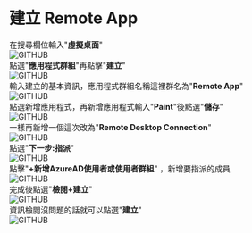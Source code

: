 # 建立 Remote App
在搜尋欄位輸入"**虛擬桌面**" <br>
![GITHUB](https://github.com/A-0428/Azure/blob/main/Azure%20Virtual%20Desktop/%E5%BB%BA%E7%AB%8B%20Remote%20App/image1.jpg) <br>
點選"**應用程式群組**"再點擊"**建立**" <br>
![GITHUB](https://github.com/A-0428/Azure/blob/main/Azure%20Virtual%20Desktop/%E5%BB%BA%E7%AB%8B%20Remote%20App/image2.jpg) <br>
輸入建立的基本資訊，應用程式群組名稱這裡群名為"**Remote App**" <br>
![GITHUB](https://github.com/A-0428/Azure/blob/main/Azure%20Virtual%20Desktop/%E5%BB%BA%E7%AB%8B%20Remote%20App/image3.jpg) <br>
點選新增應用程式，再新增應用程式輸入"**Paint**"後點選"**儲存**" <br>
![GITHUB](https://github.com/A-0428/Azure/blob/main/Azure%20Virtual%20Desktop/%E5%BB%BA%E7%AB%8B%20Remote%20App/image4.jpg) <br>
一樣再新增一個這次改為"**Remote Desktop Connection**" <br>
![GITHUB](https://github.com/A-0428/Azure/blob/main/Azure%20Virtual%20Desktop/%E5%BB%BA%E7%AB%8B%20Remote%20App/image5.jpg) <br>
點選"**下一步:指派**" <br>
![GITHUB](https://github.com/A-0428/Azure/blob/main/Azure%20Virtual%20Desktop/%E5%BB%BA%E7%AB%8B%20Remote%20App/image6.jpg) <br>
點擊"**+新增AzureAD使用者或使用者群組**" ，新增要指派的成員 <br>
![GITHUB](https://github.com/A-0428/Azure/blob/main/Azure%20Virtual%20Desktop/%E5%BB%BA%E7%AB%8B%20Remote%20App/image7.jpg) <br>
完成後點選"**檢閱+建立**" <br>
![GITHUB](https://github.com/A-0428/Azure/blob/main/Azure%20Virtual%20Desktop/%E5%BB%BA%E7%AB%8B%20Remote%20App/image8.jpg) <br>
資訊檢閱沒問題的話就可以點選"**建立**" <br>
![GITHUB](https://github.com/A-0428/Azure/blob/main/Azure%20Virtual%20Desktop/%E5%BB%BA%E7%AB%8B%20Remote%20App/image9.jpg) <br>
